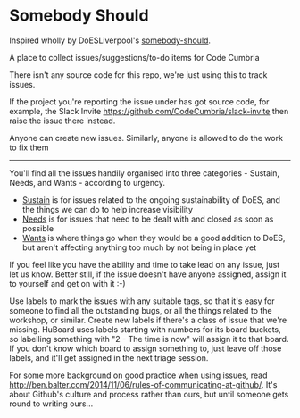 Somebody Should
===============

Inspired wholly by DoESLiverpool's [somebody-should](https://github.com/DoESLiverpool/somebody-should).

A place to collect issues/suggestions/to-do items for Code Cumbria

There isn't any source code for this repo, we're just using this to track issues.

If the project you're reporting the issue under has got source code, for example, the Slack Invite https://github.com/CodeCumbria/slack-invite then raise the issue there instead.

Anyone can create new issues.  Similarly, anyone is allowed to do the work to fix them 

---

You'll find all the issues handily organised into three categories - Sustain, Needs, and Wants - according to urgency. 

 * [Sustain](https://github.com/CodeCumbria/somebody-should/labels/1%20-%20Sustain) is for issues related to the ongoing sustainability of DoES, and the things we can do to help increase visibility 
 * [Needs](https://github.com/CodeCumbria/somebody-should/labels/2%20-%20Needs) is for issues that need to be dealt with and closed as soon as possible 
 * [Wants](https://github.com/CodeCumbria/somebody-should/labels/3%20-%20Wants) is where things go when they would be a good addition to DoES, but aren't affecting anything too much by not being in place yet

If you feel like you have the ability and time to take lead on any issue, just let us know.  Better still, if the issue doesn't have anyone assigned, assign it to yourself and get on with it :-)

Use labels to mark the issues with any suitable tags, so that it's easy for someone to find all the outstanding bugs, or all the things related to the workshop, or similar.  Create new labels if there's a class of issue that we're missing.  HuBoard uses labels starting with numbers for its board buckets, so labelling something with "2 - The time is now" will assign it to that board.  If you don't know which board to assign something to, just leave off those labels, and it'll get assigned in the next triage session.

For some more background on good practice when using issues, read http://ben.balter.com/2014/11/06/rules-of-communicating-at-github/.  It's about Github's culture and process rather than ours, but until someone gets round to writing ours...
